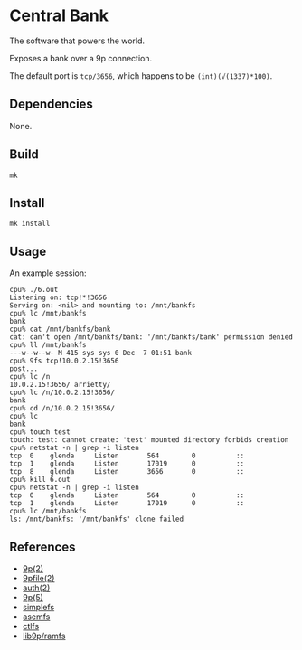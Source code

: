 # Central Bank

The software that powers the world. 

Exposes a bank over a 9p connection.

The default port is `tcp/3656`, which happens to be `(int)(√(1337)*100)`.

## Dependencies

None.

## Build

	mk

## Install

	mk install

## Usage

An example session:

	cpu% ./6.out
	Listening on: tcp!*!3656
	Serving on: <nil> and mounting to: /mnt/bankfs
	cpu% lc /mnt/bankfs
	bank
	cpu% cat /mnt/bankfs/bank
	cat: can't open /mnt/bankfs/bank: '/mnt/bankfs/bank' permission denied
	cpu% ll /mnt/bankfs
	---w--w--w- M 415 sys sys 0 Dec  7 01:51 bank
	cpu% 9fs tcp!10.0.2.15!3656
	post...
	cpu% lc /n
	10.0.2.15!3656/	arrietty/
	cpu% lc /n/10.0.2.15!3656/
	bank
	cpu% cd /n/10.0.2.15!3656/
	cpu% lc
	bank
	cpu% touch test
	touch: test: cannot create: 'test' mounted directory forbids creation
	cpu% netstat -n | grep -i listen
	tcp  0    glenda     Listen       564        0          ::
	tcp  1    glenda     Listen       17019      0          ::
	tcp  8    glenda     Listen       3656       0          ::
	cpu% kill 6.out
	cpu% netstat -n | grep -i listen
	tcp  0    glenda     Listen       564        0          ::
	tcp  1    glenda     Listen       17019      0          ::
	cpu% lc /mnt/bankfs
	ls: /mnt/bankfs: '/mnt/bankfs' clone failed



## References

- [9p(2)](http://man.postnix.us/9front/2/9p)
- [9pfile(2)](http://man.postnix.us/9front/2/9pfile)
- [auth(2)](http://man.postnix.us/9front/2/auth)
- [9p(5)](http://man.postnix.us/9front/5/intro)
- [simplefs](https://bitbucket.org/henesy/simplefs/src/default/)
- [asemfs](https://bitbucket.org/henesy/9intro/src/default/ch14/asemfs/)
- [ctlfs](http://contrib.9front.org/mischief/sys/src/cmd/proc/src/core/ctlfs.c)
- [lib9p/ramfs](http://mirror.postnix.us/plan9front/sys/src/lib9p/ramfs.c)
